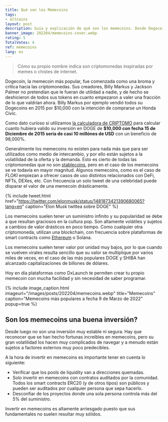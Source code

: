 ```yaml
---
title: Qué son los Memecoins
tags:
- altcoins
layout: post
description: Guía y explicación de qué son los memecoins. Desde Dogecoin hasta Shiba Inu.
banner_image: 202204/memecoins-cover.webp
rating: 5
TotalVotes: 4
ref: memecoins
lang: es
---
```



> Cómo su propio nombre indica son criptomonedas inspiradas por memes o chistes de internet.

Dogecoin, la memecoin más popular, fue comenzada como una broma y crítica hacia las criptomonedas. Sus creadores, Billy Markus y Jackson Palmer no pretendían que le fueran de utilidad a nadie, y de hecho se deshicieron de todos sus tokens en cuanto empezaron a valer una fracción de lo que valdrían ahora. Billy Markus por ejemplo vendió todos su Dogecoins en 2015 por $10,000 con la intención de comprarse un Honda Civic.

Como dato curioso si utilizamos [la calculadora de CRIPTOMO](/calculadora/) para calcular cuanto hubiera valido su inversión en DOGE de **$10,000 con fecha 15 de Diciembre de 2015 sería de casi 10 millónes de USD** con un beneficio de 98,000%.

Generalmente los memecoins no existen para nada más que para ser utilizados como medio de intercambio, y por ello están sujetos a la volatilidad de la oferta y la demanda. Esto es cierto de todas las criptomonedas que no son [stablecoins](/que-son-stablecoins/), pero en el caso de los memecoins se ve todavía en mayor magnitud. Algunos memecoins, como es el caso de *FLOKI* empiezan a ofrecer casos de uso distintos relacionados con DeFi, NFTs, DEXes, etc. Con frecuencia un solo tweet de una celebridad puede disparar el valor de una memecoin drásticamente. 


{% include tweet.html href="https://twitter.com/elonmusk/status/1481873421390680065?lang=en" caption="Elon Musk twittea sobre DOGE" %}

Los memecoins suelen tener un suministro infinito y su popularidad se debe a que resultan graciosos en la cultura pop. Son altamente volátiles y sujetos a cambios de valor drásticos en poco tiempo. Como cualquier otra criptomoneda, utilizan una blockchain, con frecuencia sobre plataformas de smart contracts como [Ethereum](/que-es-ethereum/) o Solana.

Los memecoins suelen tener valor por unidad muy bajos, por lo que cuando se vuelven virales resulta sencillo que su valor se multiplique por varios miles de veces, en el caso de las más populares DOGE y SHIBA han alcanzado capitalizaciones de billones de dólares.

Hoy en día plataformas como DxLaunch te permiten crear tu propio memecoin con mucha facilidad y sin necesidad de saber programar.

{% include image_caption.html imageurl="/images/posts/202204/memecoins.webp" title="Memecoins" caption="Memecoins más populares a fecha 9 de Marzo de 2022" popup=true  %}

## Son los memecoins una buena inversión?

Desde luego no son una inversión muy estable ni segura. Hay que reconocer que se han hecho fortunas increíbles en memecoins, pero su gran volatilidad los hacen muy complicados de navegar y a menudo están sujetos a factores externos muy poco predecibles.

A la hora de invertir en memecoins es importante tener en cuenta lo siguiente:
- Verificar que los pools de liquidity van a direcciones quemadas.
- Solo invertir en memecoins con contratos auditados por la comunidad. Todos los smart contracts ERC20 (y de otros tipos) son públicos y pueden ser auditados por cualquier persona que sepa hacerlo.
- Desconfiar de los proyectos donde una sola persona controla más del 5% del suministro.

Invertir en memecoins es altamente arriesgado puesto que sus fundamentales no suelen resultar muy sólidos.



